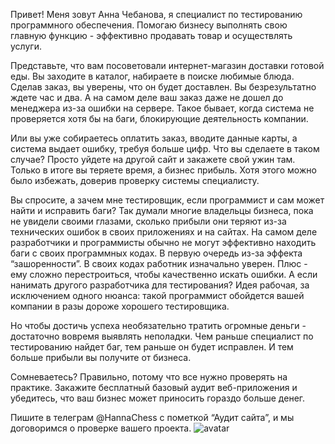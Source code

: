 Привет! Меня зовут Анна Чебанова, я специалист по тестированию программного обеспечения. Помогаю бизнесу выполнять свою главную функцию - эффективно продавать товар и осуществлять услуги. 



Представьте, что вам посоветовали интернет-магазин доставки готовой еды. Вы заходите в каталог, набираете в поиске любимые блюда. Сделав заказ, вы уверены, что он будет доставлен. Вы безрезультатно ждете час и два. А на самом деле ваш заказ даже не дошел до менеджера из-за ошибки на сервере. Такое бывает, когда система не проверяется хотя бы на баги, блокирующие деятельность компании. 

Или вы уже собираетесь оплатить заказ, вводите данные карты, а система выдает ошибку, требуя больше цифр. Что вы сделаете в таком случае? Просто уйдете на другой сайт и закажете свой ужин там. Только в итоге вы теряете время, а бизнес прибыль. Хотя этого можно было избежать, доверив проверку системы специалисту. 

Вы спросите, а зачем мне тестировщик, если программист и сам может найти и исправить баги? Так думали многие владельцы бизнеса, пока не увидели своими глазами, сколько прибыли они теряют из-за технических ошибок в своих приложениях и на сайтах.
На самом деле разработчики и программисты обычно не могут эффективно находить баги с своих программных кодах. В первую очередь из-за эффекта “зашоренности”. В своих кодах работник изначально уверен. Плюс - ему сложно перестроиться, чтобы качественно искать ошибки. А если нанимать другого разработчика для тестирования? Идея рабочая, за исключением одного нюанса: такой программист обойдется вашей компании в разы дороже хорошего тестировщика. 

Но чтобы достичь успеха необязательно тратить огромные деньги - достаточно вовремя выявлять неполадки. Чем раньше специалист по тестированию найдет баг, тем раньше он будет исправлен. И тем больше прибыли вы получите от бизнеса.

Сомневаетесь? Правильно, потому что все нужно проверять на практике. Закажите бесплатный базовый аудит веб-приложения и убедитесь, что ваш бизнес может приносить гораздо больше денег.

Пишите в телеграм @HannaChess с пометкой “Аудит сайта”, и мы договоримся о проверке вашего проекта. 
![avatar](https://drive.google.com/file/d/1sZJY08rCPVMO6m95lAqKGPX9qdKT_pG0/view?usp=sharing)

